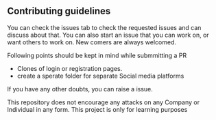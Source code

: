 ## Contributing guidelines

You can check the issues tab to check the requested issues and can discuss about that. You can also start an issue that you can work on, or want others to work on.
New comers are always welcomed. 


Following points should be kept in mind while submmitting a PR

 - Clones of login or registration pages.
 - create a sperate folder for separate Social media platforms

If you have any other doubts, you can raise a issue.


This repository does not encourage any attacks on any Company or Individual in any form. This project is only for learning purposes